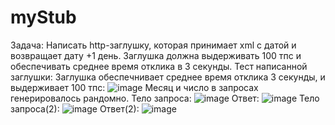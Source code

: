 # myStub
Задача: Написать http-заглушку, которая принимает xml с датой и возвращает дату +1 день. Заглушка должна выдерживать 100 тпс и обеспечивать среднее время отклика в 3 секунды.
Тест написанной заглушки:
Заглушка обеспечнивает среднее время отклика 3 секунды, и выдерживает 100 тпс:
![image](https://user-images.githubusercontent.com/82042285/208513965-6bd31889-acca-4e62-95b8-9e32efe86339.png)
Месяц и число в запросах генерировалось рандомно. Тело запроса:
![image](https://user-images.githubusercontent.com/82042285/208514357-b861f85f-cc39-40c6-abea-300588220564.png)
Ответ:
![image](https://user-images.githubusercontent.com/82042285/208514412-2745a50d-dda3-47e0-9076-c04bae14b2f6.png)
Тело запроса(2):
![image](https://user-images.githubusercontent.com/82042285/208514631-fc93faba-3fa8-40c7-ac0b-9b6faab28c01.png)
Ответ(2):
![image](https://user-images.githubusercontent.com/82042285/208514719-96157f7c-ec54-47f8-86bb-a27ac4db89a2.png)

